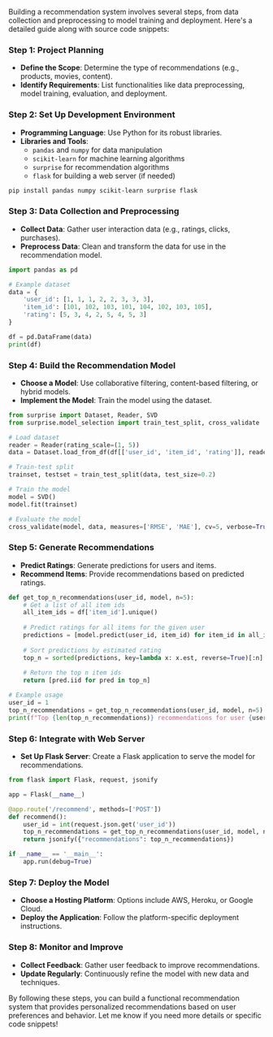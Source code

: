 Building a recommendation system involves several steps, from data collection and preprocessing to model training and deployment. Here's a detailed guide along with source code snippets:

### Step 1: Project Planning
- **Define the Scope**: Determine the type of recommendations (e.g., products, movies, content).
- **Identify Requirements**: List functionalities like data preprocessing, model training, evaluation, and deployment.

### Step 2: Set Up Development Environment
- **Programming Language**: Use Python for its robust libraries.
- **Libraries and Tools**:
  - `pandas` and `numpy` for data manipulation
  - `scikit-learn` for machine learning algorithms
  - `surprise` for recommendation algorithms
  - `flask` for building a web server (if needed)

```bash
pip install pandas numpy scikit-learn surprise flask
```

### Step 3: Data Collection and Preprocessing
- **Collect Data**: Gather user interaction data (e.g., ratings, clicks, purchases).
- **Preprocess Data**: Clean and transform the data for use in the recommendation model.

```python
import pandas as pd

# Example dataset
data = {
    'user_id': [1, 1, 1, 2, 2, 3, 3, 3],
    'item_id': [101, 102, 103, 101, 104, 102, 103, 105],
    'rating': [5, 3, 4, 2, 5, 4, 5, 3]
}

df = pd.DataFrame(data)
print(df)
```

### Step 4: Build the Recommendation Model
- **Choose a Model**: Use collaborative filtering, content-based filtering, or hybrid models.
- **Implement the Model**: Train the model using the dataset.

```python
from surprise import Dataset, Reader, SVD
from surprise.model_selection import train_test_split, cross_validate

# Load dataset
reader = Reader(rating_scale=(1, 5))
data = Dataset.load_from_df(df[['user_id', 'item_id', 'rating']], reader)

# Train-test split
trainset, testset = train_test_split(data, test_size=0.2)

# Train the model
model = SVD()
model.fit(trainset)

# Evaluate the model
cross_validate(model, data, measures=['RMSE', 'MAE'], cv=5, verbose=True)
```

### Step 5: Generate Recommendations
- **Predict Ratings**: Generate predictions for users and items.
- **Recommend Items**: Provide recommendations based on predicted ratings.

```python
def get_top_n_recommendations(user_id, model, n=5):
    # Get a list of all item ids
    all_item_ids = df['item_id'].unique()
    
    # Predict ratings for all items for the given user
    predictions = [model.predict(user_id, item_id) for item_id in all_item_ids]
    
    # Sort predictions by estimated rating
    top_n = sorted(predictions, key=lambda x: x.est, reverse=True)[:n]
    
    # Return the top n item ids
    return [pred.iid for pred in top_n]

# Example usage
user_id = 1
top_n_recommendations = get_top_n_recommendations(user_id, model, n=5)
print(f"Top {len(top_n_recommendations)} recommendations for user {user_id}: {top_n_recommendations}")
```

### Step 6: Integrate with Web Server
- **Set Up Flask Server**: Create a Flask application to serve the model for recommendations.

```python
from flask import Flask, request, jsonify

app = Flask(__name__)

@app.route('/recommend', methods=['POST'])
def recommend():
    user_id = int(request.json.get('user_id'))
    top_n_recommendations = get_top_n_recommendations(user_id, model, n=5)
    return jsonify({"recommendations": top_n_recommendations})

if __name__ == '__main__':
    app.run(debug=True)
```

### Step 7: Deploy the Model
- **Choose a Hosting Platform**: Options include AWS, Heroku, or Google Cloud.
- **Deploy the Application**: Follow the platform-specific deployment instructions.

### Step 8: Monitor and Improve
- **Collect Feedback**: Gather user feedback to improve recommendations.
- **Update Regularly**: Continuously refine the model with new data and techniques.

By following these steps, you can build a functional recommendation system that provides personalized recommendations based on user preferences and behavior. Let me know if you need more details or specific code snippets!